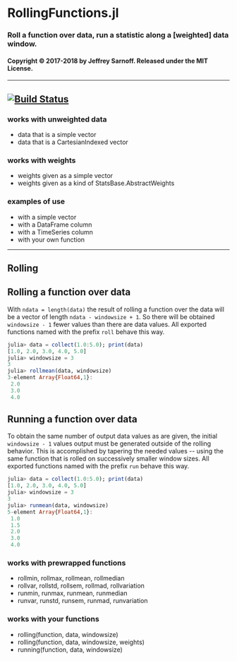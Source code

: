 # RollingFunctions.jl

### Roll a function over data, run a statistic along a [weighted] data window.

#### Copyright © 2017-2018 by Jeffrey Sarnoff.  Released under the MIT License.

-----

[![Build Status](https://travis-ci.org/JeffreySarnoff/RollingFunctions.jl.svg?branch=master)](https://travis-ci.org/JeffreySarnoff/RollingFunctions.jl)
-----

### works with unweighted data
- data that is a simple vector
- data that is a CartesianIndexed vector

### works with weights
- weights given as a simple vector
- weights given as a kind of StatsBase.AbstractWeights

### examples of use
- with a simple vector
- with a DataFrame column
- with a TimeSeries column
- with your own function

---------

## Rolling

## Rolling a function over data

With `ndata = length(data)` the result of rolling a function over the data will be a vector of length `ndata - windowsize + 1`.  So there will be obtained `windowsize - 1` fewer values than there are data values. All exported functions named with the prefix `roll` behave this way.

```julia
julia> data = collect(1.0:5.0); print(data)
[1.0, 2.0, 3.0, 4.0, 5.0]
julia> windowsize = 3
3
julia> rollmean(data, windowsize)
3-element Array{Float64,1}:
 2.0
 3.0
 4.0
```

## Running a function over data

To obtain the same number of output data values as are given, the initial `windowsize - 1` values output must be generated outside of the rolling behavior.  This is accomplished by tapering the needed values -- using the same function that is rolled on successively smaller window sizes.  All exported functions named with the prefix `run` behave this way.

```julia
julia> data = collect(1.0:5.0); print(data)
[1.0, 2.0, 3.0, 4.0, 5.0]
julia> windowsize = 3
3
julia> runmean(data, windowsize)
5-element Array{Float64,1}:
 1.0
 1.5
 2.0
 3.0
 4.0
```

### works with prewrapped functions
- rollmin, rollmax, rollmean, rollmedian
- rollvar, rollstd, rollsem, rollmad, rollvariation
- runmin, runmax, runmean, runmedian
- runvar, runstd, runsem, runmad, runvariation

### works with your functions
- rolling(function, data, windowsize)
- rolling(function, data, windowsize, weights)
- running(function, data, windowsize)


